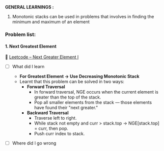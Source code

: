 
**GENERAL LEARNINGS :**
1. Monotonic stacks can be used in problems that involves in finding the minimum and maximum of an element



### Problem list:

#### 1. Next Greatest Element  
🔗 [Leetcode – Next Greater Element I](https://leetcode.com/problems/next-greater-element-i/)

- [ ] What did I learn
	- **For Greatest Element → Use Decreasing Monotonic Stack**
	- Learnt that this problem can be solved in two ways:
	  - **Forward Traversal**  
	    - In forward traversal, NGE occurs when the current element is greater than the top of the stack.  
	    - Pop all smaller elements from the stack — those elements have found their "next greater."
	  - **Backward Traversal**  
		  - Traverse left to right.
		  - While stack not empty and curr > stack.top → NGE[stack.top] = curr, then pop.
		  - Push curr index to stack.
	
- [ ] Where did I go wrong

